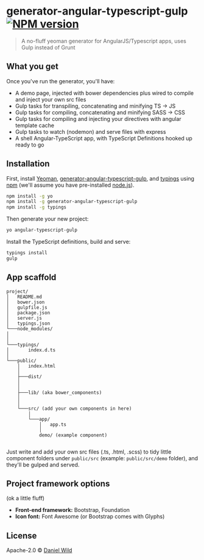 # generator-angular-typescript-gulp [![NPM version][npm-image]][npm-url]
> A no-fluff yeoman generator for AngularJS/Typescript apps, uses Gulp instead of Grunt

## What you get

Once you've run the generator, you'll have:

- A demo page, injected with bower dependencies plus wired to compile and inject your own src files
- Gulp tasks for transpiling, concatenating and minifying TS -> JS
- Gulp tasks for compiling, concatenating and minifying SASS -> CSS
- Gulp tasks for compiling and injecting your directives with angular template cache 
- Gulp tasks to watch (nodemon) and serve files with express
- A shell Angular-TypeScript app, with TypeScript Definitions hooked up ready to go	

## Installation

First, install [Yeoman](http://yeoman.io), 
[generator-angular-typescript-gulp](https://www.npmjs.com/package/generator-angular-typescript-gulp), 
and [typings](https://www.npmjs.com/package/typings) using [npm](https://www.npmjs.com/) 
(we'll assume you have pre-installed [node.js](https://nodejs.org/)).

```bash
npm install -g yo
npm install -g generator-angular-typescript-gulp
npm install -g typings
```

Then generate your new project:

```bash
yo angular-typescript-gulp
```

Install the TypeScript definitions, build and serve:

```bash
typings install
gulp
```

## App scaffold

```
project/
│   README.md
│   bower.json
│   gulpfile.js
│   package.json
│   server.js
│   typings.json   
└───node_modules/
│
│
└───typings/
│       index.d.ts
│    
└───public/
    │   index.html   
    │
    ├───dist/ 
    │
    │   
    ├───lib/ (aka bower_components)    
    │  
    │
    └───src/ (add your own components in here)
        │    
        └───app/
            │   app.ts   
            │
            demo/ (example component)    
    
```

Just write and add your own src files (.ts, .html, .scss) to tidy little component folders under `public/src` (example: `public/src/demo` folder),
and they'll be gulped and served.

## Project framework options 
<p>(ok a little fluff)</p>
<ul>
	<li><strong>Front-end framework:</strong> Bootstrap, Foundation</li>
	<li><strong>Icon font:</strong> Font Awesome (or Bootstrap comes with Glyphs)</li>
</ul>	


## License

Apache-2.0 © [Daniel Wild](http://etchdesign.com.au)

[npm-image]: https://badge.fury.io/js/generator-angular-typescript-gulp.svg
[npm-url]: https://npmjs.org/package/generator-angular-typescript-gulp

